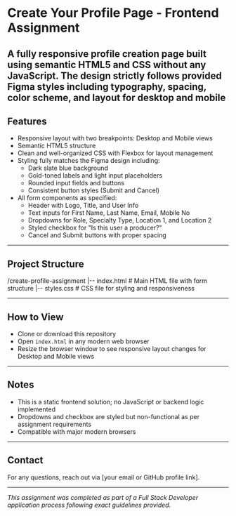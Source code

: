 # Create Your Profile Page - Frontend Assignment

A fully responsive profile creation page built using semantic HTML5 and CSS without any JavaScript. The design strictly follows provided Figma styles including typography, spacing, color scheme, and layout for desktop and mobile
---

## Features

- Responsive layout with two breakpoints: Desktop and Mobile views
- Semantic HTML5 structure
- Clean and well-organized CSS with Flexbox for layout management
- Styling fully matches the Figma design including:
  - Dark slate blue background
  - Gold-toned labels and light input placeholders
  - Rounded input fields and buttons
  - Consistent button styles (Submit and Cancel)
- All form components as specified:
  - Header with Logo, Title, and User Info
  - Text inputs for First Name, Last Name, Email, Mobile No
  - Dropdowns for Role, Specialty Type, Location 1, and Location 2
  - Styled checkbox for "Is this user a producer?"
  - Cancel and Submit buttons with proper spacing

---

## Project Structure

/create-profile-assignment
|-- index.html # Main HTML file with form structure
|-- styles.css # CSS file for styling and responsiveness


---

## How to View

- Clone or download this repository
- Open `index.html` in any modern web browser
- Resize the browser window to see responsive layout changes for Desktop and Mobile views

---

## Notes

- This is a static frontend solution; no JavaScript or backend logic implemented
- Dropdowns and checkbox are styled but non-functional as per assignment requirements
- Compatible with major modern browsers

---

## Contact

For any questions, reach out via [your email or GitHub profile link].

---

*This assignment was completed as part of a Full Stack Developer application process following exact guidelines provided.*
